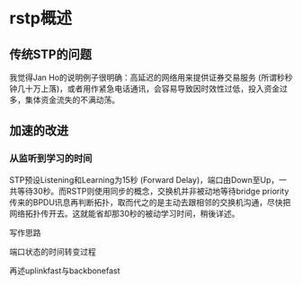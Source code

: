 # rstp概述

## 传统STP的问题

我觉得Jan Ho的说明例子很明确：高延迟的网络用来提供证券交易服务 (所谓秒秒钟几十万上落)，或者用作紧急电话通讯，会容易导致因时效性过低，投入资金过多，集体资金流失的不满动荡。

## 加速的改进

### 从监听到学习的时间 

STP预设Listening和Learning为15秒 (Forward Delay)，端口由Down至Up，一共等待30秒。而RSTP则使用同步的概念，交换机并非被动地等待bridge priority传来的BPDU讯息再判断拓扑，取而代之的是主动去跟相邻的交换机沟通，尽快把网络拓扑传开去。这就能省却那30秒的被动学习时间，稍後详述。



写作思路

端口状态的时间转变过程

再述uplinkfast与backbonefast
